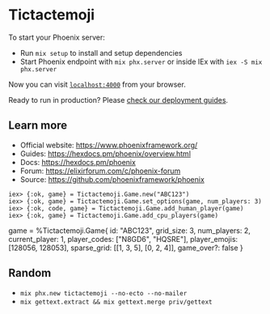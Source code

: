 # Tictactemoji

To start your Phoenix server:

  * Run `mix setup` to install and setup dependencies
  * Start Phoenix endpoint with `mix phx.server` or inside IEx with `iex -S mix phx.server`

Now you can visit [`localhost:4000`](http://localhost:4000) from your browser.

Ready to run in production? Please [check our deployment guides](https://hexdocs.pm/phoenix/deployment.html).

## Learn more

  * Official website: https://www.phoenixframework.org/
  * Guides: https://hexdocs.pm/phoenix/overview.html
  * Docs: https://hexdocs.pm/phoenix
  * Forum: https://elixirforum.com/c/phoenix-forum
  * Source: https://github.com/phoenixframework/phoenix


```
iex> {:ok, game} = Tictactemoji.Game.new("ABC123")
iex> {:ok, game} = Tictactemoji.Game.set_options(game, num_players: 3)
iex> {:ok, code, game} = Tictactemoji.Game.add_human_player(game)
iex> {:ok, game} = Tictactemoji.Game.add_cpu_players(game)
```

game = %Tictactemoji.Game{ id: "ABC123", grid_size: 3, num_players: 2, current_player: 1, player_codes: ["N8GD6", "HQSRE"], player_emojis: [128056, 128053], sparse_grid: [[1, 3, 5], [0, 2, 4]], game_over?: false }

## Random

- `mix phx.new tictactemoji --no-ecto --no-mailer`
- `mix gettext.extract && mix gettext.merge priv/gettext`
